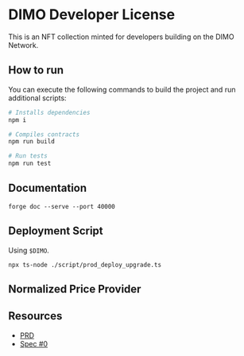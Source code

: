 # DIMO Developer License

This is an NFT collection minted for developers building on the DIMO Network.

## How to run

You can execute the following commands to build the project and run additional scripts:

```sh
# Installs dependencies
npm i

# Compiles contracts
npm run build

# Run tests
npm run test
```

## Documentation

```
forge doc --serve --port 40000
```

## Deployment Script

Using `$DIMO`.

```
npx ts-node ./script/prod_deploy_upgrade.ts
```

## Normalized Price Provider

## Resources

- [PRD](https://docs.google.com/document/d/1V7qlsMj8GgujmnHYlQ1ZiW_DDkxHWkvkDQ70itPtRsg/edit)
- [Spec #0](https://docs.google.com/document/d/1fFXOi_lmVBGG-vYmwSCZVd9nRRf3d0jP1hZjJq-G8MA/edit)
